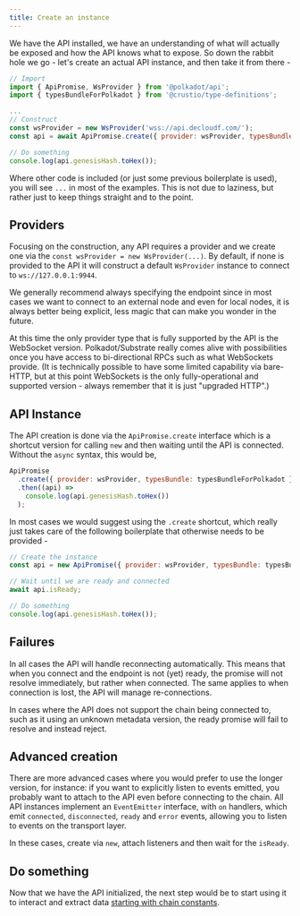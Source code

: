 ```yaml
---
title: Create an instance
---
```


We have the API installed, we have an understanding of what will actually be exposed and how the API knows what to expose. So down the rabbit hole we go - let's create an actual API instance, and then take it from there -

```js
// Import
import { ApiPromise, WsProvider } from '@polkadot/api';
import { typesBundleForPolkadot } from '@crustio/type-definitions';

...
// Construct
const wsProvider = new WsProvider('wss://api.decloudf.com/');
const api = await ApiPromise.create({ provider: wsProvider, typesBundle: typesBundleForPolkadot });

// Do something
console.log(api.genesisHash.toHex());
```

Where other code is included (or just some previous boilerplate is used), you will see `...` in most of the examples. This is not due to laziness, but rather just to keep things straight and to the point.


## Providers

Focusing on the construction, any API requires a provider and we create one via the `const wsProvider = new WsProvider(...)`. By default, if none is provided to the API it will construct a default `WsProvider` instance to connect to `ws://127.0.0.1:9944`.

We generally recommend always specifying the endpoint since in most cases we want to connect to an external node and even for local nodes, it is always better being explicit, less magic that can make you wonder in the future.

At this time the only provider type that is fully supported by the API is the WebSocket version. Polkadot/Substrate really comes alive with possibilities once you have access to bi-directional RPCs such as what WebSockets provide. (It is technically possible to have some limited capability via bare-HTTP, but at this point WebSockets is the only fully-operational and supported version - always remember that it is just "upgraded HTTP".)


## API Instance

The API creation is done via the `ApiPromise.create` interface which is a shortcut version for calling `new` and then waiting until the API is connected. Without the `async` syntax, this would be,

```js
ApiPromise
  .create({ provider: wsProvider, typesBundle: typesBundleForPolkadot }).isReady
  .then((api) =>
    console.log(api.genesisHash.toHex())
  );
```

In most cases we would suggest using the `.create` shortcut, which really just takes care of the following boilerplate that otherwise needs to be provided -

```js
// Create the instance
const api = new ApiPromise({ provider: wsProvider, typesBundle: typesBundleForPolkadot });

// Wait until we are ready and connected
await api.isReady;

// Do something
console.log(api.genesisHash.toHex());
```


## Failures

In all cases the API will handle reconnecting automatically. This means that when you connect and the endpoint is not (yet) ready, the promise will not resolve immediately, but rather when connected. The same applies to when connection is lost, the API will manage re-connections.

In cases where the API does not support the chain being connected to, such as it using an unknown metadata version, the ready promise will fail to resolve and instead reject.


## Advanced creation

There are more advanced cases where you would prefer to use the longer version, for instance: if you want to explicitly listen to events emitted, you probably want to attach to the API even before connecting to the chain. All API instances implement an `EventEmitter` interface, with `on` handlers, which emit `connected`, `disconnected`, `ready` and `error` events, allowing you to listen to events on the transport layer.

In these cases, create via `new`, attach listeners and then wait for the `isReady`.


## Do something

Now that we have the API initialized, the next step would be to start using it to interact and extract data [starting with chain constants](api.consts.md).
